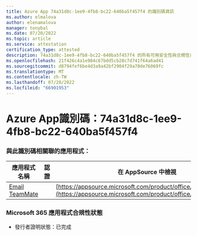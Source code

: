 ```yaml
---
title: Azure App 74a31d8c-1ee9-4fb8-bc22-640ba5f457f4 的識別碼資訊
ms.author: elmalova
author: elenamalova
manager: tonybal
ms.date: 07/20/2022
ms.topic: article
ms.service: attestation
certification_type: attested
description: 74a31d8c-1ee9-4fb8-bc22-640ba5f457f4 的所有可用安全性與合規性資訊。
ms.openlocfilehash: 21f426c4a1e984c67bdd5cb28c7d741f64a6ad41
ms.sourcegitcommit: d8794fef6be4d3a9a42bf2904f29a70de76069fc
ms.translationtype: MT
ms.contentlocale: zh-TW
ms.lasthandoff: 07/20/2022
ms.locfileid: "66901953"
---
```

# <a name="azure-app-id-74a31d8c-1ee9-4fb8-bc22-640ba5f457f4"></a>Azure App識別碼：74a31d8c-1ee9-4fb8-bc22-640ba5f457f4


### <a name="apps-associated-with-this-id"></a>與此識別碼相關聯的應用程式：
| **應用程式名稱** | **認證** | **在 AppSource 中檢視** |
|--------------|---------------|-----------------------|
| [Email TeamMate](../forward/WA200002338.md) |  | [https://appsource.microsoft.com/product/office/WA200002338](https://appsource.microsoft.com/product/office/WA200002338) |

### <a name="microsoft-365-app-compliance-status"></a>Microsoft 365 應用程式合規性狀態
- 發行者證明狀態：已完成
